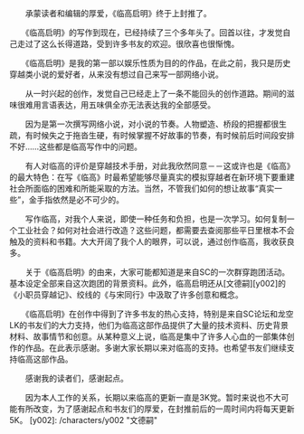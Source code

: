 　　承蒙读者和编辑的厚爱，《临高启明》终于上封推了。

　　《临高启明》的写作到现在，已经持续了三个多年头了。回首以往，才发觉自己走过了这么长得道路，受到许多书友的欢迎。很欣喜也很惭愧。

　　《临高启明》是我的第一部以娱乐性质为目的的作品，在此之前，我只是历史穿越类小说的爱好者，从来没有想过自己来写一部网络小说。

　　从一时兴起的创作，发觉自己已经走上了一条不能回头的创作道路。期间的滋味很难用言语表达，用五味俱全亦无法表达我的全部感受。

　　因为是第一次撰写网络小说，对小说的节奏。人物塑造、桥段的把握都很生疏，有时候失之于拖沓生硬，有时候掌握不好故事的节奏，有时候前后时间段安排不好……这些都是临高写作中的问题。

　　有人对临高的评价是穿越技术手册，对此我欣然同意－－这或许也是《临高》的最大特色：在写《临高》时最希望能够尽量真实的模拟穿越者在新环境下要重建社会所面临的困难和所能采取的方法。当然，不管我们如何的想让故事“真实一些”，金手指依然是必不可少的。

　　写作临高，对我个人来说，即使一种任务和负担，也是一次学习。如何复制一个工业社会？如何对社会进行改造？这些问题，都需要去查阅那些平日里根本不会触及的资料和书籍。大大开阔了我个人的眼界，可以说，通过创作临高，我收获良多。

　　关于《临高启明》的由来，大家可能都知道是来自SC的一次群穿跑团活动。基本设定全部来自这次跑团的背景资料。此外，临高启明还从[文德嗣][y002]的《小职员穿越记》、绞线的《与宋同行》中汲取了许多创意和概念。

　　《临高启明》在创作中得到了许多书友的热心支持，特别是来自SC论坛和龙空LK的书友们的大力支持，他们为临高这部作品提供了大量的技术资料、历史背景材料、故事情节和创意。从某种意义上说，临高是集中了许多人心血的一部集体创作的作品。在此表示感谢。多谢大家长期以来对临高的支持。也希望书友们继续支持临高这部作品。

　　感谢我的读者们，感谢起点。

　　因为本人工作的关系，长期以来临高的更新一直是3K党。暂时来说也不大可能有所改变，为了感谢起点和书友们的厚爱，在封推前后的一周时间内将每天更新5K。
[y002]: /characters/y002 "文德嗣"
